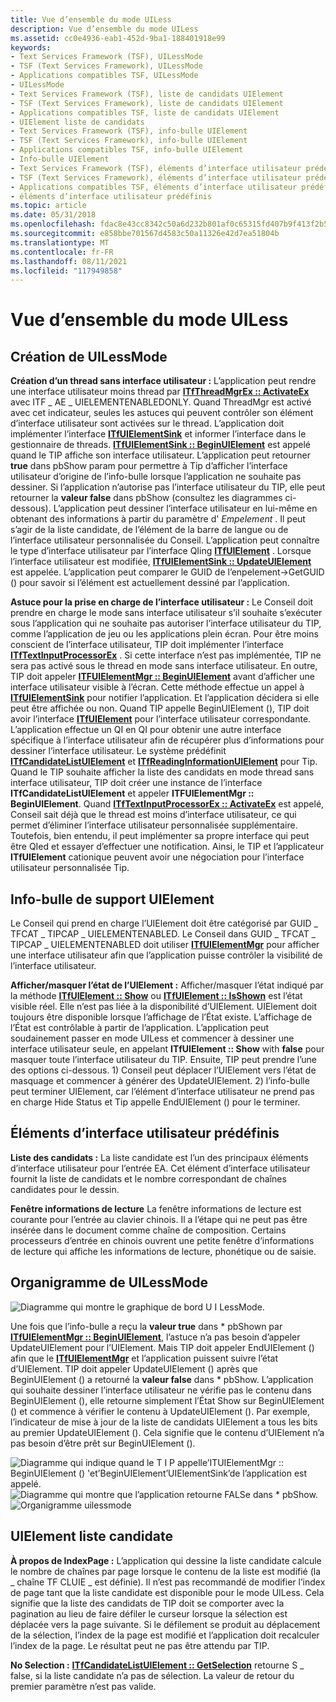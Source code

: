 ```yaml
---
title: Vue d’ensemble du mode UILess
description: Vue d’ensemble du mode UILess
ms.assetid: cc0e4936-eab1-452d-9ba1-188401918e99
keywords:
- Text Services Framework (TSF), UILessMode
- TSF (Text Services Framework), UILessMode
- Applications compatibles TSF, UILessMode
- UILessMode
- Text Services Framework (TSF), liste de candidats UIElement
- TSF (Text Services Framework), liste de candidats UIElement
- Applications compatibles TSF, liste de candidats UIElement
- UIElement liste de candidats
- Text Services Framework (TSF), info-bulle UIElement
- TSF (Text Services Framework), info-bulle UIElement
- Applications compatibles TSF, info-bulle UIElement
- Info-bulle UIElement
- Text Services Framework (TSF), éléments d’interface utilisateur prédéfinis
- TSF (Text Services Framework), éléments d’interface utilisateur prédéfinis
- Applications compatibles TSF, éléments d’interface utilisateur prédéfinis
- éléments d’interface utilisateur prédéfinis
ms.topic: article
ms.date: 05/31/2018
ms.openlocfilehash: fdac8e43cc8342c50a6d232b801af0c65315fd407b9f413f2b5fdcb7074282fc
ms.sourcegitcommit: e858bbe701567d4583c50a11326e42d7ea51804b
ms.translationtype: MT
ms.contentlocale: fr-FR
ms.lasthandoff: 08/11/2021
ms.locfileid: "117949858"
---
```

# <a name="uiless-mode-overview"></a>Vue d’ensemble du mode UILess

## <a name="how-to-create-uilessmode"></a>Création de UILessMode

**Création d’un thread sans interface utilisateur :** L’application peut rendre une interface utilisateur moins thread par [**ITfThreadMgrEx :: ActivateEx**](/windows/desktop/api/Msctf/nf-msctf-itfthreadmgrex-activateex) avec ITF \_ AE \_ UIELEMENTENABLEDONLY. Quand ThreadMgr est activé avec cet indicateur, seules les astuces qui peuvent contrôler son élément d’interface utilisateur sont activées sur le thread. L’application doit implémenter l’interface [**ITfUIElementSink**](/windows/desktop/api/Msctf/nn-msctf-itfuielementsink) et informer l’interface dans le gestionnaire de threads. [**ITfUIElementSink :: BeginUIElement**](/windows/desktop/api/Msctf/nf-msctf-itfuielementsink-beginuielement) est appelé quand le TIP affiche son interface utilisateur. L’application peut retourner **true** dans pbShow param pour permettre à Tip d’afficher l’interface utilisateur d’origine de l’info-bulle lorsque l’application ne souhaite pas dessiner. Si l’application n’autorise pas l’interface utilisateur du TIP, elle peut retourner la **valeur false** dans pbShow (consultez les diagrammes ci-dessous). L’application peut dessiner l’interface utilisateur en lui-même en obtenant des informations à partir du paramètre d' *Empelement* . Il peut s’agir de la liste candidate, de l’élément de la barre de langue ou de l’interface utilisateur personnalisée du Conseil. L’application peut connaître le type d’interface utilisateur par l’interface QIing [**ITfUIElement**](/windows/desktop/api/Msctf/nn-msctf-itfuielement) . Lorsque l’interface utilisateur est modifiée, [**ITfUIElementSink :: UpdateUIElement**](/windows/desktop/api/Msctf/nf-msctf-itfuielementsink-updateuielement) est appelée. L’application peut comparer le GUID de l’enpelement->GetGUID () pour savoir si l’élément est actuellement dessiné par l’application.

**Astuce pour la prise en charge de l’interface utilisateur :** Le Conseil doit prendre en charge le mode sans interface utilisateur s’il souhaite s’exécuter sous l’application qui ne souhaite pas autoriser l’interface utilisateur du TIP, comme l’application de jeu ou les applications plein écran. Pour être moins conscient de l’interface utilisateur, TIP doit implémenter l’interface [**ITfTextInputProcessorEx**](/windows/desktop/api/Msctf/nn-msctf-itftextinputprocessorex) . Si cette interface n’est pas implémentée, TIP ne sera pas activé sous le thread en mode sans interface utilisateur. En outre, TIP doit appeler [**ITFUIElementMgr :: BeginUIElement**](/windows/desktop/api/Msctf/nf-msctf-itfuielementmgr-beginuielement) avant d’afficher une interface utilisateur visible à l’écran. Cette méthode effectue un appel à [**ITfUIElementSink**](/windows/desktop/api/Msctf/nn-msctf-itfuielementsink) pour notifier l’application. Et l’application décidera si elle peut être affichée ou non. Quand TIP appelle BeginUIElement (), TIP doit avoir l’interface [**ITfUIElement**](/windows/desktop/api/Msctf/nn-msctf-itfuielement) pour l’interface utilisateur correspondante. L’application effectue un QI en QI pour obtenir une autre interface spécifique à l’interface utilisateur afin de récupérer plus d’informations pour dessiner l’interface utilisateur. Le système prédéfinit [**ITfCandidateListUIElement**](/windows/desktop/api/Msctf/nn-msctf-itfcandidatelistuielement) et [**ITfReadingInformationUIElement**](/windows/desktop/api/Msctf/nn-msctf-itfreadinginformationuielement) pour Tip. Quand le TIP souhaite afficher la liste des candidats en mode thread sans interface utilisateur, TIP doit créer une instance de l’interface **ITfCandidateListUIElement** et appeler **ITFUIElementMgr :: BeginUIElement**. Quand [**ITfTextInputProcessorEx :: ActivateEx**](/windows/desktop/api/Msctf/nf-msctf-itftextinputprocessorex-activateex) est appelé, Conseil sait déjà que le thread est moins d’interface utilisateur, ce qui permet d’éliminer l’interface utilisateur personnalisée supplémentaire. Toutefois, bien entendu, il peut implémenter sa propre interface qui peut être QIed et essayer d’effectuer une notification. Ainsi, le TIP et l’applicateur **ITfUIElement** cationique peuvent avoir une négociation pour l’interface utilisateur personnalisée Tip.

## <a name="uielement-supporting-tip"></a>Info-bulle de support UIElement

Le Conseil qui prend en charge l’UIElement doit être catégorisé par GUID \_ TFCAT \_ TIPCAP \_ UIELEMENTENABLED. Le Conseil dans GUID \_ TFCAT \_ TIPCAP \_ UIELEMENTENABLED doit utiliser [**ITfUIElementMgr**](/windows/desktop/api/Msctf/nn-msctf-itfuielementmgr) pour afficher une interface utilisateur afin que l’application puisse contrôler la visibilité de l’interface utilisateur.

**Afficher/masquer l’état de l’UIElement :** Afficher/masquer l’état indiqué par la méthode [**ITfUIElement :: Show**](/windows/desktop/api/Msctf/nf-msctf-itfuielement-show) ou [**ITfUIElement :: IsShown**](/windows/desktop/api/Msctf/nf-msctf-itfuielement-isshown) est l’état visible réel. Elle n’est pas liée à la disponibilité d’UIElement. UIElement doit toujours être disponible lorsque l’affichage de l’État existe. L’affichage de l’État est contrôlable à partir de l’application. L’application peut soudainement passer en mode UILess et commencer à dessiner une interface utilisateur seule, en appelant **ITfUIElement :: Show** with **false** pour masquer toute l’interface utilisateur du TIP. Ensuite, TIP peut prendre l’une des options ci-dessous. 1) Conseil peut déplacer l’UIElement vers l’état de masquage et commencer à générer des UpdateUIElement. 2) l’info-bulle peut terminer UIElement, car l’élément d’interface utilisateur ne prend pas en charge Hide Status et Tip appelle EndUIElement () pour le terminer.

## <a name="predefined-ui-elements"></a>Éléments d’interface utilisateur prédéfinis

**Liste des candidats :** La liste candidate est l’un des principaux éléments d’interface utilisateur pour l’entrée EA. Cet élément d’interface utilisateur fournit la liste de candidats et le nombre correspondant de chaînes candidates pour le dessin.

**Fenêtre informations de lecture** La fenêtre informations de lecture est courante pour l’entrée au clavier chinois. Il a l’étape qui ne peut pas être insérée dans le document comme chaîne de composition. Certains processeurs d’entrée en chinois ouvrent une petite fenêtre d’informations de lecture qui affiche les informations de lecture, phonétique ou de saisie.

## <a name="the-flow-chart-of-uilessmode"></a>Organigramme de UILessMode

![Diagramme qui montre le graphique de bord U I LessMode.](images/tsf-uilessmode-ovw1.gif)

Une fois que l’info-bulle a reçu la **valeur true** dans \* pbShown par [**ITfUIElementMgr :: BeginUIElement**](/windows/desktop/api/Msctf/nf-msctf-itfuielementmgr-beginuielement), l’astuce n’a pas besoin d’appeler UpdateUIElement pour l’UIElement. Mais TIP doit appeler EndUIElement () afin que le [**ITfUIElementMgr**](/windows/desktop/api/Msctf/nn-msctf-itfuielementmgr) et l’application puissent suivre l’état d’UIElement. TIP doit appeler UpdateUIElement () après que BeginUIElement () a retourné la **valeur false** dans \* pbShow. L’application qui souhaite dessiner l’interface utilisateur ne vérifie pas le contenu dans BeginUIElement (), elle retourne simplement l’État Show sur BeginUIElement () et commence à vérifier le contenu à UpdateUIElement (). Par exemple, l’indicateur de mise à jour de la liste de candidats UIElement a tous les bits au premier UpdateUIElement (). Cela signifie que le contenu d’UIElement n’a pas besoin d’être prêt sur BeginUIElement ().

![Diagramme qui indique quand le T I P appelle’ITUIElementMgr :: BeginUIElement () 'et’BeginUIElement’UIElementSink’de l’application est appelé.](images/tsf-uilessmode-ovw2.gif)![Diagramme qui montre que l’application retourne FALSe dans * pbShow.](images/tsf-uilessmode-ovw3.gif)![Organigramme uilessmode](images/tsf-uilessmode-ovw4.gif)

## <a name="the-candidate-list-uielement"></a>UIElement liste candidate

**À propos de IndexPage :** L’application qui dessine la liste candidate calcule le nombre de chaînes par page lorsque le contenu de la liste est modifié (la \_ chaîne TF CLUIE \_ est définie). Il n’est pas recommandé de modifier l’index de page tant que la liste candidate est disponible pour le mode UILess. Cela signifie que la liste des candidats de TIP doit se comporter avec la pagination au lieu de faire défiler le curseur lorsque la sélection est déplacée vers la page suivante. Si le défilement se produit au déplacement de la sélection, l’index de la page est modifié et l’application doit recalculer l’index de la page. Le résultat peut ne pas être attendu par TIP.

**No Selection :** [**ITfCandidateListUIElement :: GetSelection**](/windows/desktop/api/Msctf/nf-msctf-itfcandidatelistuielement-getselection) retourne S \_ false, si la liste candidate n’a pas de sélection. La valeur de retour du premier paramètre n’est pas valide.

 

 




